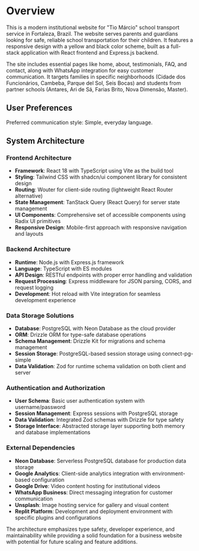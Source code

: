 # Overview

This is a modern institutional website for "Tio Márcio" school transport service in Fortaleza, Brazil. The website serves parents and guardians looking for safe, reliable school transportation for their children. It features a responsive design with a yellow and black color scheme, built as a full-stack application with React frontend and Express.js backend.

The site includes essential pages like home, about, testimonials, FAQ, and contact, along with WhatsApp integration for easy customer communication. It targets families in specific neighborhoods (Cidade dos Funcionários, Cambeba, Parque del Sol, Seis Bocas) and students from partner schools (Antares, Ari de Sá, Farias Brito, Nova Dimensão, Master).

## User Preferences

Preferred communication style: Simple, everyday language.

## System Architecture

### Frontend Architecture
- **Framework**: React 18 with TypeScript using Vite as the build tool
- **Styling**: Tailwind CSS with shadcn/ui component library for consistent design
- **Routing**: Wouter for client-side routing (lightweight React Router alternative)
- **State Management**: TanStack Query (React Query) for server state management
- **UI Components**: Comprehensive set of accessible components using Radix UI primitives
- **Responsive Design**: Mobile-first approach with responsive navigation and layouts

### Backend Architecture  
- **Runtime**: Node.js with Express.js framework
- **Language**: TypeScript with ES modules
- **API Design**: RESTful endpoints with proper error handling and validation
- **Request Processing**: Express middleware for JSON parsing, CORS, and request logging
- **Development**: Hot reload with Vite integration for seamless development experience

### Data Storage Solutions
- **Database**: PostgreSQL with Neon Database as the cloud provider
- **ORM**: Drizzle ORM for type-safe database operations
- **Schema Management**: Drizzle Kit for migrations and schema management
- **Session Storage**: PostgreSQL-based session storage using connect-pg-simple
- **Data Validation**: Zod for runtime schema validation on both client and server

### Authentication and Authorization
- **User Schema**: Basic user authentication system with username/password
- **Session Management**: Express sessions with PostgreSQL storage
- **Data Validation**: Integrated Zod schemas with Drizzle for type safety
- **Storage Interface**: Abstracted storage layer supporting both memory and database implementations

### External Dependencies
- **Neon Database**: Serverless PostgreSQL database for production data storage
- **Google Analytics**: Client-side analytics integration with environment-based configuration
- **Google Drive**: Video content hosting for institutional videos
- **WhatsApp Business**: Direct messaging integration for customer communication
- **Unsplash**: Image hosting service for gallery and visual content
- **Replit Platform**: Development and deployment environment with specific plugins and configurations

The architecture emphasizes type safety, developer experience, and maintainability while providing a solid foundation for a business website with potential for future scaling and feature additions.